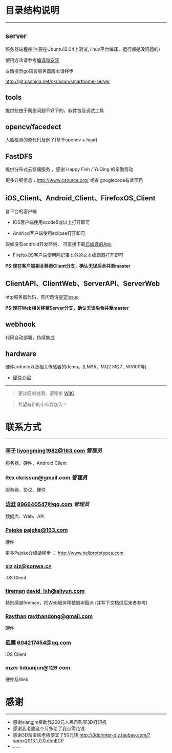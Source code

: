 # 目录结构说明

***

## server

服务器端程序(主要在Ubuntu12.04上测试, linux平台编译，运行都是没问题的)

使用方法请参考[编译和安装](http://git.oschina.net/xmeter/My-smart-home/wikis/%E7%BC%96%E8%AF%91%E5%92%8C%E5%AE%89%E8%A3%85)

友情提示go语言服务器版本请移步

http://git.oschina.net/ckrissun/smarthome-server

## tools 

提供些由于网络问题不好下的，软件包及调试工具

## opencv/facedect

人脸检测的源代码及例子(基于opencv + haar)

##  FastDFS

提供分布式云存储服务 ，感谢 Happy Fish / YuQing 的辛勤劳动

更多详细信息：http://www.csource.org/ 或者 googlecode有此项目

## iOS_Client、Android_Client、FirefoxOS_Client

各平台的客户端

* iOS客户端使用xcode5或以上打开即可

* Andriod客户端使用eclipse打开即可

 假如没有android开发环境， 可直接下载[已编译的Apk](http://git.oschina.net/xmeter/My-smart-home/blob/Client/Android_Client/bin/MyNode.apk)

* FirefoxOS客户端使用除记事本外的文本编辑器打开即可

**PS:现在客户端相关移至Client分支，确认无误后合并至master**

## ClientAPI、ClientWeb、ServerAPI、ServerWeb

http服务器代码，有问题请[提交Issue](http://git.oschina.net/xmeter/My-smart-home/issues/new)

**PS:现在Web相关移至Server分支，确认无误后合并至master**

## webhook

代码自动部署，持续集成

## hardware

硬件ardunio以及相关传感器的demo。(LM35，MQ2 MQ7 , W5100等)
     
* [硬件介绍](http://git.oschina.net/xmeter/My-smart-home/wikis/%E7%A1%AC%E4%BB%B6%E9%83%A8%E5%88%86%E4%BB%8B%E7%BB%8D)
       
***

> 更详细的说明，请移步 [WiKi](http://git.oschina.net/xmeter/My-smart-home/wikis/Home)

> 希望有新的小伙伴加入！

# 联系方式

***

### [李子](git.oschina.net/xmeter) liyongming1982@163.com _管理员_

服务器、硬件、Android Client

### [Rex](http://git.oschina.net/ckrissun) ckrissun@gmail.com _管理员_

服务器、协议、硬件

### [泷涯](http://git.oschina.net/sy) 896640547@qq.com _管理员_

数据库、Web、API
 
### [Pajoke](http://git.oschina.net/hell-prototypes) pajoke@163.com

硬件

更多Pajoke介绍请移步 ：  http://www.hellprototypes.com

### [siz](http://git.oschina.net/aliyuns) siz@sonwa.cn

iOS Client

### [fireman](http://git.oschina.net/colma) david_lxh@aliyun.com

特别感谢fireman，把Web服务移植到树莓派 (并写下文档供后来者参考)

### [Raythan](http://git.oschina.net/Raythan) raythandong@gmail.com

硬件

### [孤鹰](http://git.oschina.net/604217454) 604217454@qq.com

iOS Client

### [mzer](http://git.oschina.net/liduanjun) liduanjun@126.com

硬件及Web

# 感谢

***

   * 感谢xiangjm资助我200元人民币购买3D打印机
   * 感谢我老婆这个月多给了我点零花钱
   * 感谢3D淘宝店老板便宜了50元钱 http://3dprinter-diy.taobao.com/?spm=2013.1.0.0.donECP
   * ......